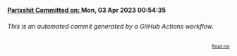 **[Parixshit Committed on: ](https://github.com/Parixshit/AutoCommit/commit/e3f1ea01155653ac90e27a0d31e13123d2d8306a) Mon, 03 Apr 2023 00:54:35** <!-- 6cc4e45a2cca519df0b35a1af5cc506b9d8289a5 -->

###### This is an automated commit generated by a GitHub Actions workflow.

<div align="right"><sub><sup><a href="https://github.com/Parixshit/AutoCommit.git">Read me</a></sup></sub></div>
